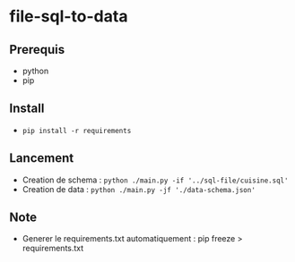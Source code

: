 # file-sql-to-data

## Prerequis
 * python
 * pip

## Install
 * `pip install -r requirements`

## Lancement
 * Creation de schema : `python ./main.py -if '../sql-file/cuisine.sql'`
 * Creation de data : `python ./main.py -jf './data-schema.json'`

## Note
 * Generer le requirements.txt automatiquement : pip freeze > requirements.txt
